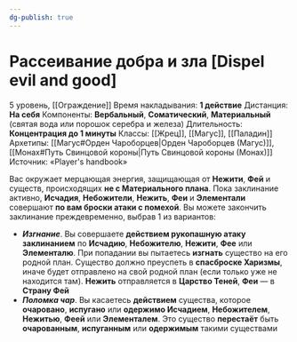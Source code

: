 ```yaml
---
dg-publish: true
---
```

# Рассеивание добра и зла [Dispel evil and good]
5 уровень, [[Ограждение]]
Время накладывания: **1 действие**
Дистанция: **На себя**
Компоненты: **Вербальный**, **Соматический**, **Материальный** (святая вода или порошок серебра и железа)
Длительность: **Концентрация до 1 минуты**
Классы: [[Жрец]], [[Магус]], [[Паладин]]
Архетипы: [[Магус#Орден Чароборцев|Орден Чароборцев (Магус)]], [[Монах#Путь Свинцовой короны|Путь Свинцовой короны (Монах)]]
Источник: «Player's handbook»

Вас окружает мерцающая энергия, защищающая от **Нежити**, **Фей** и существ, происходящих **не с Материального плана**. Пока заклинание активно, **Исчадия**, **Небожители**, **Нежить**, **Феи** и **Элементали** совершают **по вам броски атаки с помехой**. Вы можете закончить заклинание преждевременно, выбрав 1 из вариантов:

- **_Изгнание_**. Вы совершаете **действием рукопашную атаку заклинанием** по **Исчадию**, **Небожителю**, **Нежити**, **Фее** или **Элементалю**. При попадании вы пытаетесь **изгнать** существо на его родной план. Существо должно преуспеть в **спасброске Харизмы**, иначе будет отправлено на свой родной план (если только уже не находится там). **Нежить** отправляется в **Царство Теней**, **Феи** — в **Страну Фей**
- **_Поломка чар_**. Вы касаетесь **действием** существа, которое **очаровано**, **испугано** или **одержимо Исчадием**, **Небожителем**, **Нежитью**, **Феей** или **Элементалем**. Это существо **перестаёт** быть **очарованным**, **испуганным** или **одержимым** такими существами